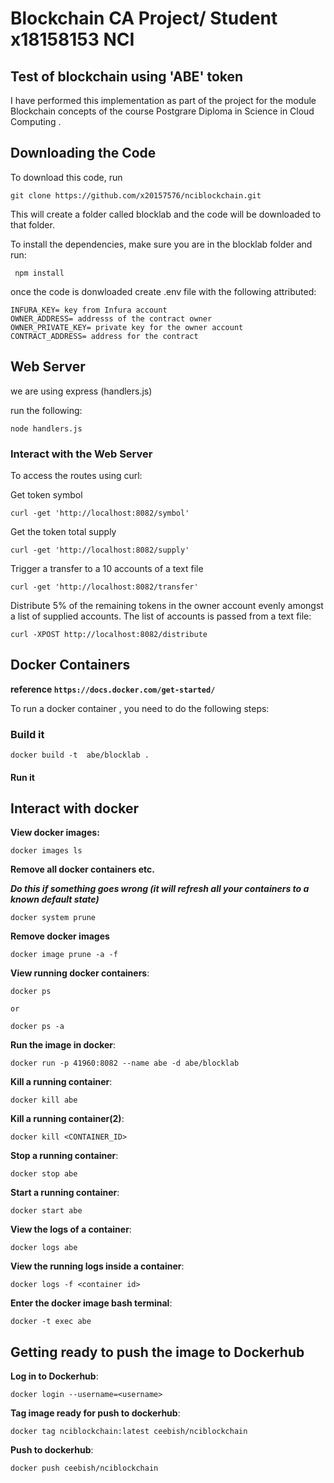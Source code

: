 
#  Blockchain CA Project/ Student x18158153 NCI #

## Test of blockchain using 'ABE' token ##

I have performed this implementation as part of the project for the module Blockchain concepts of the course Postgrare Diploma in Science in Cloud Computing  .


## Downloading the Code ##

To download this code, run 

    git clone https://github.com/x20157576/nciblockchain.git

This will create a folder called blocklab and the code will be downloaded to that folder.

To install the dependencies, make sure you are in the blocklab folder and run:

     npm install

once the code is donwloaded create .env file with the following attributed:

    INFURA_KEY= key from Infura account 
    OWNER_ADDRESS= addresss of the contract owner 
    OWNER_PRIVATE_KEY= private key for the owner account
    CONTRACT_ADDRESS= address for the contract

## Web Server ##

we are using express (handlers.js)

run the following:

    node handlers.js

### Interact with the Web Server ###

To access the routes using curl:

Get token symbol 

    curl -get 'http://localhost:8082/symbol'

Get the token total supply 

    curl -get 'http://localhost:8082/supply'

Trigger a transfer to a 10 accounts of a  text file  

    curl -get 'http://localhost:8082/transfer'

Distribute 5% of the remaining tokens in the owner account evenly amongst a list of supplied accounts. The list of accounts is passed from a text file:

    curl -XPOST http://localhost:8082/distribute


## Docker Containers ##

**reference  ```https://docs.docker.com/get-started/```**

To run a docker container , you need to do the following steps:

### Build it ###

    docker build -t  abe/blocklab .

#### Run it

## Interact with docker ##

**View docker images:** 

    docker images ls

**Remove all docker containers etc.**

***Do this if something goes wrong (it will refresh all your containers to a known default state)***

    docker system prune

**Remove docker images**
    
    docker image prune -a -f

**View running docker containers**: 
    
    docker ps

``` or ```
    
    docker ps -a


**Run the image in docker**: 

    docker run -p 41960:8082 --name abe -d abe/blocklab

**Kill a running container**: 

    docker kill abe  

**Kill a running container(2)**: 

    docker kill <CONTAINER_ID>

**Stop a running container**: 

    docker stop abe

**Start a running container**: 

    docker start abe

**View the logs of a container**: 

    docker logs abe

**View the running logs inside a container**: 

    docker logs -f <container id>

**Enter the docker image bash terminal**: 

    docker -t exec abe

## Getting ready to push the image to Dockerhub ##

**Log in to Dockerhub**: 

    docker login --username=<username>

**Tag image ready for push to dockerhub**: 

    docker tag nciblockchain:latest ceebish/nciblockchain

**Push to dockerhub**: 

    docker push ceebish/nciblockchain
